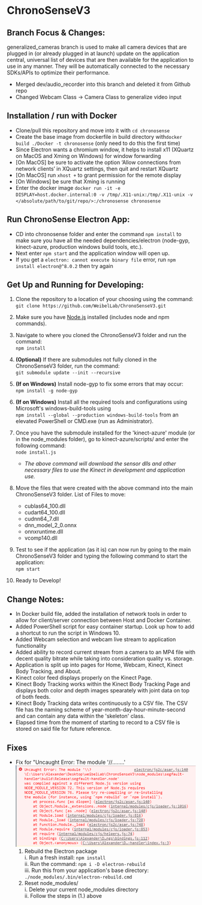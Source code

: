 # ChronoSenseV3

## Branch Focus & Changes:

generalized_cameras branch is used to make all camera devices that are plugged in (or already plugged in at launch) update on the application central, universal list of devices that are then available for the application to use in any manner. They will be automatically connected to the necessary SDKs/APIs to optimize their performance.

- Merged dev/audio_recorder into this branch and deleted it from Github repo
- Changed Webcam Class -> Camera Class to generalize video input

## Installation / run with Docker

-   Clone/pull this repository and move into it with `cd chronosense`
-   Create the base image from dockerfile in build directory with`docker build ./Docker -t chronosense` (only need to do this the first time)
-   Since Electron wants a chromium window, it helps to install x11 (XQuartz on MacOS and Xming on Windows) for window forwarding
-   [On MacOS] be sure to activate the option ‘Allow connections from network clients’ in XQuartz settings, then quit and restart XQuartz
-   [On MacOS] run `xhost +` to grant permission for the remote display
-   [On Windows] be sure that Xming is running
-   Enter the docker image `docker run -it -e DISPLAY=host.docker.internal:0 -v /tmp/.X11-unix:/tmp/.X11-unix -v </absolute/path/to/git/repo/>:/chronosense chronosense`

## Run ChronoSense Electron App:

-   CD into chronosense folder and enter the command `npm install` to make sure you have all the needed dependencies/electron (node-gyp, kinect-azure, production windows build tools, etc.).
-   Next enter `npm start` and the application window will open up.
-   If you get a `electron: cannot execute binary file` error, run `npm install electron@^8.0.2` then try again

## Get Up and Running for Developing:

1.  Clone the repository to a location of your choosing using the command:  
    `git clone https://github.com/WeibelLab/ChronoSenseV3.git`

2.  Make sure you have [Node.js](https://nodejs.org/en/) installed (includes node and npm commands).

3.  Navigate to where you cloned the ChronoSenseV3 folder and run the command:  
    `npm install`

4.  **(Optional)** If there are submodules not fully cloned in the ChronoSenseV3 folder, run the command:  
    `git submodule update --init --recursive`

5.  **(If on Windows)** Install node-gyp to fix some errors that may occur:  
    `npm install -g node-gyp`

6.  **(If on Windows)** Install all the required tools and configurations using Microsoft's windows-build-tools using  
    `npm install --global --production windows-build-tools` from an elevated PowerShell or CMD.exe (run as Administrator).

7.  Once you have the submodule installed for the 'kinect-azure' module (or in the node_modules folder), go to kinect-azure/scripts/ and enter the following command:  
    `node install.js`

    -   _The above command will download the sensor dlls and other necessary files to use the Kinect in development and application use._

8.  Move the files that were created with the above command into the main ChronoSenseV3 folder.
    List of Files to move:

    -   cublas64_100.dll
    -   cudart64_100.dll
    -   cudnn64_7.dll
    -   dnn_model_2_0.onnx
    -   onnxruntime.dll
    -   vcomp140.dll

9.  Test to see if the application (as it is) can now run by going to the main ChronoSenseV3 folder and typing the following command to start the application:  
    `npm start`

10. Ready to Develop!

## Change Notes:

-   In Docker build file, added the installation of network tools in order to allow for client/server connection between Host and Docker Container.
-   Added PowerShell script for easy container startup. Look up how to add a shortcut to run the script in Windows 10.
-   Added Webcam selection and webcam live stream to application functionality
-   Added ability to record current stream from a camera to an MP4 file with decent quality bitrate while taking into consideration quality vs. storage.
-   Application is split up into pages for Home, Webcam, Kinect, Kinect Body Tracking, and About.
-   Kinect color feed displays properly on the Kinect Page.
-   Kinect Body Tracking works within the Kinect Body Tracking Page and displays both color and depth images spearately with joint data on top of both feeds.
-   Kinect Body Tracking data writes continuously to a CSV file. The CSV file has the naming scheme of year-month-day-hour-minute-second and can contain any data within the 'skeleton' class.
-   Elapsed time from the moment of starting to record to a CSV file is stored on said file for future reference.

## Fixes

-   Fix for "Uncaught Error: The module '//........'
![alt text](./readme_images/electronRebuildError.PNG "Error Notification")
    1. Rebuild the Electron package  
        i. Run a fresh install: `npm install`  
        ii. Run the command: `npm i -D electron-rebuild`  
        iii. Run this from your application's base directory: `./node_modules/.bin/electron-rebuild.cmd`
    2. Reset node_modules/  
        i. Delete your current node_modules directory  
        ii. Follow the steps in (1.) above

